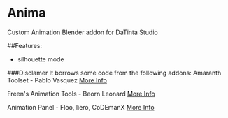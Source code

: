 Anima
========

Custom Animation Blender addon for DaTinta Studio

##Features:
- silhouette mode



###Disclamer
It borrows some code from the following addons:
Amaranth Toolset - Pablo Vasquez [More Info](https://github.com/venomgfx/amaranth)

Freen's Animation Tools - Beorn Leonard [More Info](https://github.com/sambler/myblendercontrib/blob/master/animation_freens_tools.py)

Animation Panel - Floo, liero, CoDEmanX [More Info](https://github.com/etmed3d/Animation_Panel/blob/master/AnimationPanel.py)

